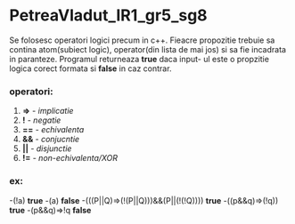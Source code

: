 # PetreaVladut_IR1_gr5_sg8
Se folosesc operatori logici precum in c++. Fieacre propozitie trebuie sa contina atom(subiect logic), operator(din lista de mai jos) si sa fie incadrata in paranteze. Programul returneaza **true** daca input- ul este o propzitie logica corect formata si **false** in caz contrar.

### operatori:
1. **=>** - *implicatie*
2. **!** - *negatie*
3. **==** - *echivalenta*
4. **&&** - *conjucntie*
5. **||** - *disjunctie*
6. **!=** - *non-echivalenta/XOR*

### ex:
-(!a) **true**
-(a) **false**
-(((P||Q)=>(!(P||Q)))&&(P||(!(!Q)))) **true**
-((p&&q)=>(!q)) **true**
-(p&&q)=>!q **false**



